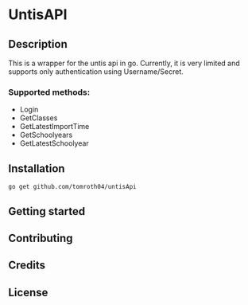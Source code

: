 # UntisAPI
## Description
This is a wrapper for the untis api in go. 
Currently, it is very limited and supports only authentication using Username/Secret.

### Supported methods:
- Login
- GetClasses
- GetLatestImportTime
- GetSchoolyears
- GetLatestSchoolyear

## Installation
```
go get github.com/tomroth04/untisApi
```

## Getting started

## Contributing

## Credits

## License
